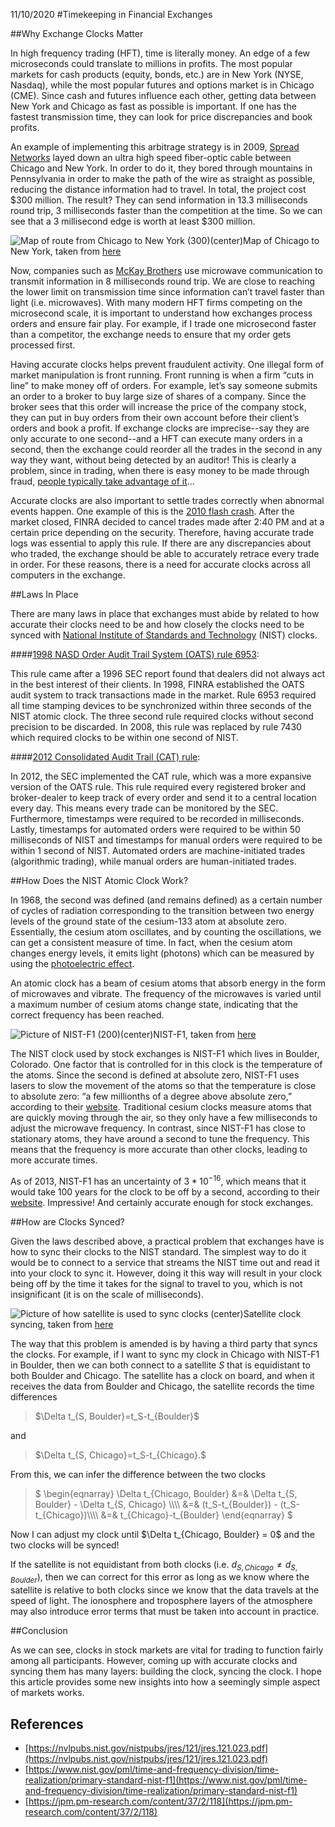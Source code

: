 11/10/2020
#Timekeeping in Financial Exchanges

##Why Exchange Clocks Matter

In high frequency trading (HFT), time is literally money.
An edge of a few microseconds could translate to millions in profits.
The most popular markets for cash products (equity, bonds, etc.) are in New York (NYSE, Nasdaq), while the most popular futures and options market is in Chicago (CME).
Since cash and futures influence each other, getting data between New York and Chicago as fast as possible is important.
If one has the fastest transmission time, they can look for price discrepancies and book profits.

An example of implementing this arbitrage strategy is in 2009, [Spread Networks](https://en.wikipedia.org/wiki/Spread_Networks) layed down an ultra high speed fiber-optic cable between Chicago and New York.
In order to do it, they bored through mountains in Pennsylvania in order to make the path of the wire as straight as possible, reducing the distance information had to travel.
In total, the project cost \$300 million.
The result? They can send information in 13.3 milliseconds round trip, 3 milliseconds faster than the competition at the time.
So we can see that a 3 millisecond edge is worth at least \$300 million.

![Map of route from Chicago to New York](chicago_ny.jpg)
(300)(center)Map of Chicago to New York, taken from [here](https://images.privatefly.com/images/inspiration/chicago_new_york670x300.jpg)

Now, companies such as [McKay Brothers](https://www.mckay-brothers.com) use microwave communication to transmit information in 8 milliseconds round trip.
We are close to reaching the lower limit on transmission time since information can’t travel faster than light (i.e.
microwaves).
With many modern HFT firms competing on the microsecond scale, it is important to understand how exchanges process orders and ensure fair play.
For example, if I trade one microsecond faster than a competitor, the exchange needs to ensure that my order gets processed first.

Having accurate clocks helps prevent fraudulent activity.
One illegal form of market manipulation is front running.
Front running is when a firm “cuts in line” to make money off of orders.
For example, let’s say someone submits an order to a broker to buy large size of shares of a company.
Since the broker sees that this order will increase the price of the company stock, they can put in buy orders from their own account before their client’s orders and book a profit.
If exchange clocks are imprecise--say they are only accurate to one second--and a HFT can execute many orders in a second, then the exchange could reorder all the trades in the second in any way they want, without being detected by an auditor!
This is clearly a problem, since in trading, when there is easy money to be made through fraud, [people typically take advantage of it](https://en.wikipedia.org/wiki/Securities_fraud)...

Accurate clocks are also important to settle trades correctly when abnormal events happen.
One example of this is the [2010 flash crash](https://www.davispolk.com/files/files/Publication/e1fa91c4-79b4-4f66-9699-3924803f31ac/Preview/PublicationAttachment/f088a107-12b9-4f36-af15-3f48e85bb94d/colby.portillla.insights.article.jul10.pdf).
After the market closed, FINRA decided to cancel trades made after 2:40 PM and at a certain price depending on the security.
Therefore, having accurate trade logs was essential to apply this rule.
If there are any discrepancies about who traded, the exchange should be able to accurately retrace every trade in order.
For these reasons, there is a need for accurate clocks across all computers in the exchange.


##Laws In Place

There are many laws in place that exchanges must abide by related to how accurate their clocks need to be and how closely the clocks need to be synced with [National Institute of Standards and Technology](https://www.nist.gov) (NIST) clocks.

####[1998 NASD Order Audit Trail System (OATS) rule 6953](https://www.finra.org/sites/default/files/RCA/p002412.pdf):

This rule came after a 1996 SEC report found that dealers did not always act in the best interest of their clients.
In 1998, FINRA established the OATS audit system to track transactions made in the market.
Rule 6953 required all time stamping devices to be synchronized within three seconds of the NIST atomic clock.
The three second rule required clocks without second precision to be discarded.
In 2008, this rule was replaced by rule 7430 which required clocks to be within one second of NIST.


####[2012 Consolidated Audit Trail (CAT) rule](https://www.broadridge.com/infographic/cat-vs-oats):

In 2012, the SEC implemented the CAT rule, which was a more expansive version of the OATS rule.
This rule required every registered broker and broker-dealer to keep track of every order and send it to a central location every day.
This means every trade can be monitored by the SEC.
Furthermore, timestamps were required to be recorded in milliseconds.
Lastly, timestamps for automated orders were required to be within 50 milliseconds of NIST and timestamps for manual orders were required to be within 1 second of NIST.
Automated orders are machine-initiated trades (algorithmic trading), while manual orders are human-initiated trades.


##How Does the NIST Atomic Clock Work?

In 1968, the second was defined (and remains defined) as a certain number of cycles of radiation corresponding to the transition between two energy levels of the ground state of the cesium-133 atom at absolute zero.
Essentially, the cesium atom oscillates, and by counting the oscillations, we can get a consistent measure of time.
In fact, when the cesium atom changes energy levels, it emits light (photons) which can be measured by using the [photoelectric effect](https://en.wikipedia.org/wiki/Photoelectric_effect).

An atomic clock has a beam of cesium atoms that absorb energy in the form of microwaves and vibrate.
The frequency of the microwaves is varied until a maximum number of cesium atoms change state, indicating that the correct frequency has been reached.

![Picture of NIST-F1](nist_f1.jpg)
(200)(center)NIST-F1, taken from [here](https://www.nist.gov/pml/time-and-frequency-division/time-realization/primary-standard-nist-f1)

The NIST clock used by stock exchanges is NIST-F1 which lives in Boulder, Colorado.
One factor that is controlled for in this clock is the temperature of the atoms.
Since the second is defined at absolute zero, NIST-F1 uses lasers to slow the movement of the atoms so that the temperature is close to absolute zero: “a few millionths of a degree above absolute zero,” according to their [website](https://www.nist.gov/pml/time-and-frequency-division/time-realization/primary-standard-nist-f1).
Traditional cesium clocks measure atoms that are quickly moving through the air, so they only have a few milliseconds to adjust the microwave frequency.
In contrast, since NIST-F1 has close to stationary atoms, they have around a second to tune the frequency.
This means that the frequency is more accurate than other clocks, leading to more accurate times.

As of 2013, NIST-F1 has an uncertainty of $3*10^{-16}$, which means that it would take 100 years for the clock to be off by a second, according to their [website](https://www.nist.gov/pml/time-and-frequency-division/time-realization/primary-standard-nist-f1).
Impressive! And certainly accurate enough for stock exchanges.


##How are Clocks Synced?

Given the laws described above, a practical problem that exchanges have is how to sync their clocks to the NIST standard.
The simplest way to do it would be to connect to a service that streams the NIST time out and read it into your clock to sync it.
However, doing it this way will result in your clock being off by the time it takes for the signal to travel to you, which is not insignificant (it is on the scale of milliseconds).

![Picture of how satellite is used to sync clocks](satellite_clocks.png)
(center)Satellite clock syncing, taken from [here](https://nvlpubs.nist.gov/nistpubs/jres/121/jres.121.023.pdf)

The way that this problem is amended is by having a third party that syncs the clocks.
For example, if I want to sync my clock in Chicago with NIST-F1 in Boulder, then we can both connect to a satellite $S$ that is equidistant to both Boulder and Chicago.
The satellite has a clock on board, and when it receives the data from Boulder and Chicago, the satellite records the time differences
<blockquote>$\Delta t_{S, Boulder}=t_S-t_{Boulder}$</blockquote>
and
<blockquote>$\Delta t_{S, Chicago}=t_S-t_{Chicago}.$</blockquote>
From this, we can infer the difference between the two clocks 
<blockquote>$
  \begin{eqnarray}
    \Delta t_{Chicago, Boulder}
    &=& \Delta t_{S, Boulder} - \Delta t_{S, Chicago} \\\\
    &=& (t_S-t_{Boulder}) - (t_S-t_{Chicago})\\\\
    &=& t_{Chicago}-t_{Boulder}
  \end{eqnarray}
$</blockquote>
Now I can adjust my clock until $\Delta t_{Chicago, Boulder} = 0$ and the two clocks will be synced!


If the satellite is not equidistant from both clocks (i.e. $d_{S, Chicago}\neq d_{S, Boulder}$), then we can correct for this error as long as we know where the satellite is relative to both clocks since we know that the data travels at the speed of light.
The ionosphere and troposphere layers of the atmosphere may also introduce error terms that must be taken into account in practice.


##Conclusion

As we can see, clocks in stock markets are vital for trading to function fairly among all participants.
However, coming up with accurate clocks and syncing them has many layers: building the clock, syncing the clock.
I hope this article provides some new insights into how a seemingly simple aspect of markets works.


## References
- [https://nvlpubs.nist.gov/nistpubs/jres/121/jres.121.023.pdf](https://nvlpubs.nist.gov/nistpubs/jres/121/jres.121.023.pdf)
- [https://www.nist.gov/pml/time-and-frequency-division/time-realization/primary-standard-nist-f1](https://www.nist.gov/pml/time-and-frequency-division/time-realization/primary-standard-nist-f1)
- [https://jpm.pm-research.com/content/37/2/118](https://jpm.pm-research.com/content/37/2/118)
